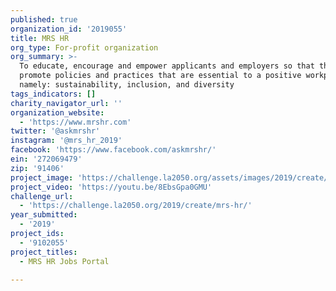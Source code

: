 ```yaml
---
published: true
organization_id: '2019055'
title: MRS HR
org_type: For-profit organization
org_summary: >-
  To educate, encourage and empower applicants and employers so that they can
  promote policies and practices that are essential to a positive workplace,
  namely: sustainability, inclusion, and diversity
tags_indicators: []
charity_navigator_url: ''
organization_website:
  - 'https://www.mrshr.com'
twitter: '@askmrshr'
instagram: '@mrs_hr_2019'
facebook: 'https://www.facebook.com/askmrshr/'
ein: '272069479'
zip: '91406'
project_image: 'https://challenge.la2050.org/assets/images/2019/create/2048-wide/mrs-hr.jpg'
project_video: 'https://youtu.be/8EbsGpa0GMU'
challenge_url:
  - 'https://challenge.la2050.org/2019/create/mrs-hr/'
year_submitted:
  - '2019'
project_ids:
  - '9102055'
project_titles:
  - MRS HR Jobs Portal

---
```

